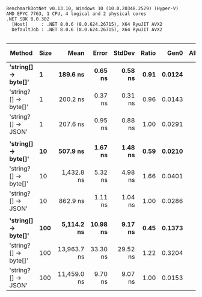 ```

BenchmarkDotNet v0.13.10, Windows 10 (10.0.20348.2529) (Hyper-V)
AMD EPYC 7763, 1 CPU, 4 logical and 2 physical cores
.NET SDK 8.0.302
  [Host]     : .NET 8.0.6 (8.0.624.26715), X64 RyuJIT AVX2
  DefaultJob : .NET 8.0.6 (8.0.624.26715), X64 RyuJIT AVX2


```
| Method               | Size | Mean        | Error    | StdDev   | Ratio | Gen0   | Allocated | Alloc Ratio |
|--------------------- |----- |------------:|---------:|---------:|------:|-------:|----------:|------------:|
| **&#39;string[] → byte[]&#39;**  | **1**    |    **189.6 ns** |  **0.65 ns** |  **0.58 ns** |  **0.91** | **0.0124** |     **208 B** |        **0.43** |
| &#39;string?[] → byte[]&#39; | 1    |    200.2 ns |  0.37 ns |  0.31 ns |  0.96 | 0.0143 |     240 B |        0.49 |
| &#39;string?[] → JSON&#39;   | 1    |    207.6 ns |  0.95 ns |  0.88 ns |  1.00 | 0.0291 |     488 B |        1.00 |
|                      |      |             |          |          |       |        |           |             |
| **&#39;string[] → byte[]&#39;**  | **10**   |    **507.9 ns** |  **1.67 ns** |  **1.48 ns** |  **0.59** | **0.0210** |     **360 B** |        **0.74** |
| &#39;string?[] → byte[]&#39; | 10   |  1,432.8 ns |  5.32 ns |  4.98 ns |  1.66 | 0.0401 |     680 B |        1.39 |
| &#39;string?[] → JSON&#39;   | 10   |    862.9 ns |  1.11 ns |  1.04 ns |  1.00 | 0.0286 |     488 B |        1.00 |
|                      |      |             |          |          |       |        |           |             |
| **&#39;string[] → byte[]&#39;**  | **100**  |  **5,114.2 ns** | **10.98 ns** |  **9.17 ns** |  **0.45** | **0.1373** |    **2336 B** |        **4.79** |
| &#39;string?[] → byte[]&#39; | 100  | 13,963.7 ns | 33.30 ns | 29.52 ns |  1.22 | 0.3204 |    5536 B |       11.34 |
| &#39;string?[] → JSON&#39;   | 100  | 11,459.0 ns |  9.70 ns |  9.07 ns |  1.00 | 0.0153 |     488 B |        1.00 |
